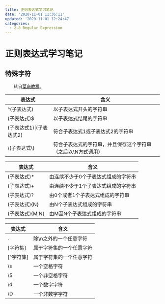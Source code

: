 ```yaml
---
title: 正则表达式学习笔记
date: '2020-11-01 11:36:11'
updated: '2020-11-01 12:24:47'
categories:
  - 2.8 Regular Expression
---
```

# 正则表达式学习笔记

## 特殊字符

　　转自[菜鸟教程](http://www.runoob.com/regexp/regexp-syntax.html)。

表达式|含义
-|-
^(子表达式)|以子表达式开头的字符串
(子表达式)$|以子表达式结尾的字符串
(子表达式1)\|(子表达式2)|符合子表达式1或子表达式2的字符串
\\(子表达式\\)|符合子表达式的字符串，并且保存这个字符串（之后以\N方式调用）

表达式|含义
-|-
(子表达式)*|由连续不少于0个子表达式组成的字符串
(子表达式)+|由连续不少于1个子表达式组成的字符串
(子表达式)?|由0个或者1个子表达式组成的字符串
(子表达式){N}|由N个子表达式组成的字符串
(子表达式){M,N}|由M至N个子表达式组成的字符串

表达式|含义
-|-
.|除\n之外的一个任意字符
[字符集]|属于字符集的一个任意字符
[^字符集]|属于字符集的一个任意字符
\s|一个空格字符
\S|一个非空格字符
\d|一个数字字符
\D|一个非数字字符
